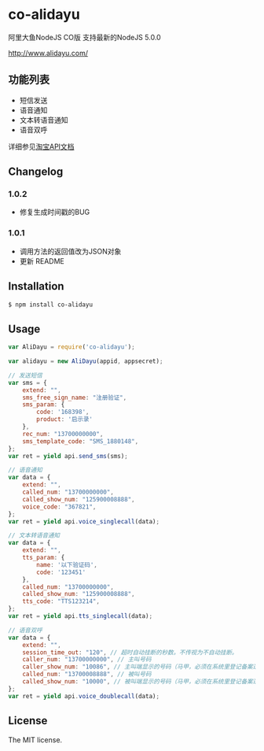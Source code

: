 # co-alidayu
阿里大鱼NodeJS CO版
支持最新的NodeJS 5.0.0

http://www.alidayu.com/

## 功能列表
- 短信发送
- 语音通知
- 文本转语音通知
- 语音双呼

详细参见[淘宝API文档](http://open.taobao.com/doc2/apiList?spm=0.0.0.0.pYsowQ&cid=20711)

## Changelog
### 1.0.2
- 修复生成时间戳的BUG
### 1.0.1
- 调用方法的返回值改为JSON对象
- 更新 README 

## Installation

```sh
$ npm install co-alidayu
```

## Usage

```js
var AliDayu = require('co-alidayu');

var alidayu = new AliDayu(appid, appsecret);

// 发送短信
var sms = {
    extend: "",
    sms_free_sign_name: "注册验证",
    sms_param: {
        code: '168398',
        product: '启示录'
    },
    rec_num: "13700000000",
    sms_template_code: "SMS_1880148",
};
var ret = yield api.send_sms(sms);

// 语音通知
var data = {
    extend: "",
    called_num: "13700000000",
    called_show_num: "125900008888",
    voice_code: "367821",
};
var ret = yield api.voice_singlecall(data);

// 文本转语音通知
var data = {
    extend: "",
    tts_param: {
        name: '以下验证码',
        code: '123451'
    },
    called_num: "13700000000",
    called_show_num: "125900008888",
    tts_code: "TTS123214",
};
var ret = yield api.tts_singlecall(data);

// 语音双呼
var data = {
    extend: "",
    session_time_out: "120", // 超时自动挂断的秒数。不传视为不自动挂断。
    caller_num: "13700000000", // 主叫号码
    caller_show_num: "10086", // 主叫端显示的号码（马甲，必须在系统里登记备案过）
    called_num: "13700008888", // 被叫号码
    called_show_num: "10000", // 被叫端显示的号码（马甲，必须在系统里登记备案过）
};
var ret = yield api.voice_doublecall(data);

```

## License
The MIT license.